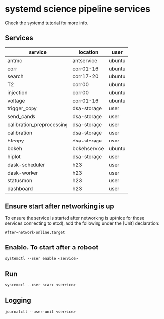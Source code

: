 # systemd science pipeline services

Check the systemd [tutorial](https://github.com/torfsen/python-systemd-tutorial) for more info.

## Services

service | location | user
------- | -------- | ----
antmc   | antservice | ubuntu
corr | corr01-16 | ubuntu
search | corr17-20 | ubuntu
T2 | corr00 | ubuntu
injection | corr00 | ubuntu
voltage | corr01-16 | ubuntu
trigger_copy | dsa-storage | user
send_cands | dsa-storage | user
calibration_preprocessing | dsa-storage | user
calibration | dsa-storage | user
bfcopy | dsa-storage | user
bokeh   | bokehservice | ubuntu
hiplot  | dsa-storage | user
dask-scheduler | h23 | user
dask-worker<n> | h23 | user
statusmon | h23 | user
dashboard | h23 | user

## Ensure start after networking is up
To ensure the service is started after networking is up(nice for those services connecting to etcd), add the following under the [Unit] declaration:

`After=network-online.target`

## Enable. To start after a reboot
`systemctl --user enable <service>`

## Run

`systemctl --user start <service>`

## Logging

`journalctl --user-unit <service>`
